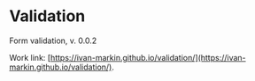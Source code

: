 # Validation
Form validation, v. 0.0.2

Work link: [https://ivan-markin.github.io/validation/](https://ivan-markin.github.io/validation/).

